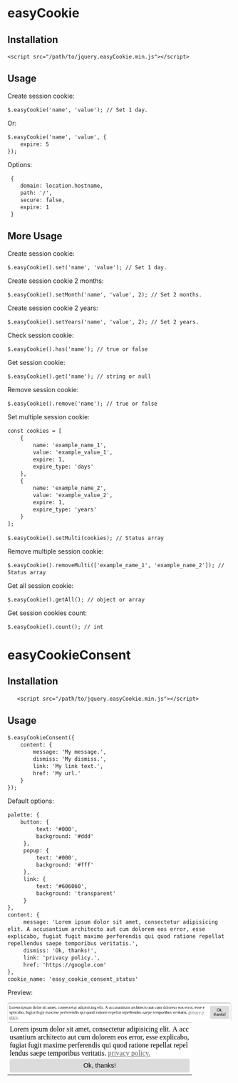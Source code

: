 # easyCookie

## Installation

    <script src="/path/to/jquery.easyCookie.min.js"></script>
    
## Usage

Create session cookie:

    $.easyCookie('name', 'value'); // Set 1 day.
    
Or: 

    $.easyCookie('name', 'value', {
        expire: 5
    });
    
Options: 

     {
        domain: location.hostname,
        path: '/',
        secure: false,
        expire: 1
     }
    
## More Usage

Create session cookie:
    
    $.easyCookie().set('name', 'value'); // Set 1 day.
    
Create session cookie 2 months: 
    
    $.easyCookie().setMonth('name', 'value', 2); // Set 2 months.
    
Create session cookie 2 years: 
    
    $.easyCookie().setYears('name', 'value', 2); // Set 2 years.
    
Check session cookie: 
    
    $.easyCookie().has('name'); // true or false
    
Get session cookie: 
    
    $.easyCookie().get('name'); // string or null
    
Remove session cookie: 
    
    $.easyCookie().remove('name'); // true or false

Set multiple session cookie:

    const cookies = [
        {
            name: 'example_name_1',
            value: 'example_value_1',
            expire: 1,
            expire_type: 'days'
        },
        {
            name: 'example_name_2',
            value: 'example_value_2',
            expire: 1,
            expire_type: 'years'
        }
    ];
    
    $.easyCookie().setMulti(cookies); // Status array
    
Remove multiple session cookie:

    $.easyCookie().removeMulti(['example_name_1', 'example_name_2']); // Status array
    
Get all session cookie:

    $.easyCookie().getAll(); // object or array
    
Get session cookies count:

    $.easyCookie().count(); // int

# easyCookieConsent

   ## Installation
    
       <script src="/path/to/jquery.easyCookie.min.js"></script>
        
        
## Usage

    
    $.easyCookieConsent({
        content: {
            message: 'My message.',
            dismiss: 'My dismiss.',
            link: 'My link text.',
            href: 'My url.'
        }
    });
    
Default options:

    palette: {
        button: {
             text: '#000',
             background: '#ddd'
         },
         popup: {
             text: '#000',
             background: '#fff'
         },
         link: {
             text: '#606060',
             background: 'transparent'
         }
    },
    content: {
         message: 'Lorem ipsum dolor sit amet, consectetur adipisicing elit. A accusantium architecto aut cum dolorem eos error, esse explicabo, fugiat fugit maxime perferendis qui quod ratione repellat repellendus saepe temporibus veritatis.',
         dismiss: 'Ok, thanks!',
         link: 'privacy policy.',
         href: 'https://google.com'
    },
    cookie_name: 'easy_cookie_consent_status'
    
Preview:
    
<img src="desktop_preview.png">
<img src="mobile_preview.png">
